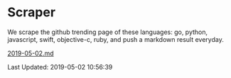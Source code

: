 # Scraper

We scrape the github trending page of these languages: go, python, javascript, swift, objective-c, ruby, and push a markdown result everyday.

[2019-05-02.md](https://github.com/henson/Scraper/blob/master/2019-05-02.md)

Last Updated: 2019-05-02 10:56:39